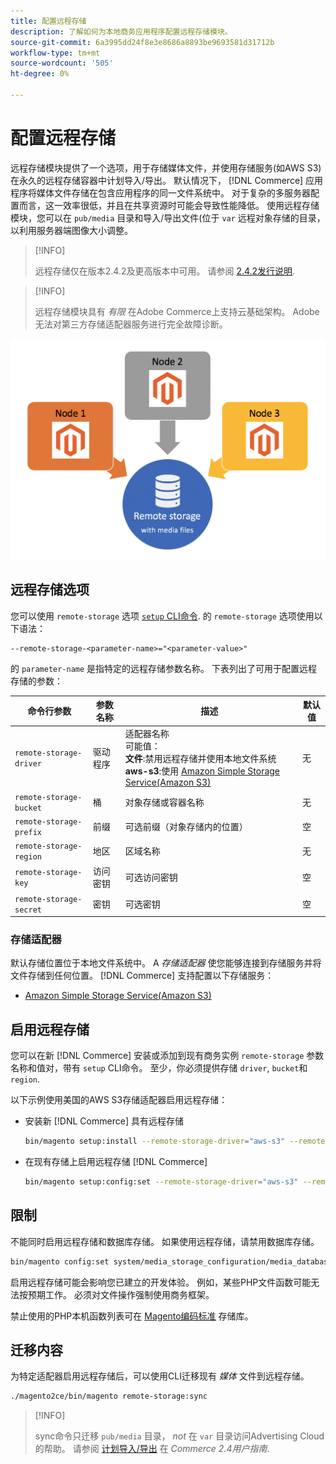 ```yaml
---
title: 配置远程存储
description: 了解如何为本地商务应用程序配置远程存储模块。
source-git-commit: 6a3995dd24f8e3e8686a8893be9693581d31712b
workflow-type: tm+mt
source-wordcount: '505'
ht-degree: 0%

---
```


# 配置远程存储

远程存储模块提供了一个选项，用于存储媒体文件，并使用存储服务(如AWS S3)在永久的远程存储容器中计划导入/导出。 默认情况下， [!DNL Commerce] 应用程序将媒体文件存储在包含应用程序的同一文件系统中。 对于复杂的多服务器配置而言，这一效率很低，并且在共享资源时可能会导致性能降低。 使用远程存储模块，您可以在 `pub/media` 目录和导入/导出文件(位于 `var` 远程对象存储的目录，以利用服务器端图像大小调整。

>[!INFO]
>
>远程存储仅在版本2.4.2及更高版本中可用。 请参阅 [2.4.2发行说明](https://devdocs.magento.com/guides/v2.4/release-notes/open-source-2-4-2.html).

>[!INFO]
>
>远程存储模块具有 _有限_ 在Adobe Commerce上支持云基础架构。 Adobe无法对第三方存储适配器服务进行完全故障诊断。

![模式图像](../../assets/configuration/remote-storage-schema.png)

## 远程存储选项

您可以使用 `remote-storage` 选项 [`setup` CLI命令][setup]. 的 `remote-storage` 选项使用以下语法：

```text
--remote-storage-<parameter-name>="<parameter-value>"
```

的 `parameter-name` 是指特定的远程存储参数名称。 下表列出了可用于配置远程存储的参数：

| 命令行参数 | 参数名称 | 描述 | 默认值 |
|--- |--- |--- |--- |
| `remote-storage-driver` | 驱动程序 | 适配器名称<br>可能值：<br>**文件**:禁用远程存储并使用本地文件系统&#x200B;<br>**aws-s3**:使用 [Amazon Simple Storage Service(Amazon S3)](remote-storage-aws-s3.md) | 无 |
| `remote-storage-bucket` | 桶 | 对象存储或容器名称 | 无 |
| `remote-storage-prefix` | 前缀 | 可选前缀（对象存储内的位置） | 空 |
| `remote-storage-region` | 地区 | 区域名称 | 无 |
| `remote-storage-key` | 访问密钥 | 可选访问密钥 | 空 |
| `remote-storage-secret` | 密钥 | 可选密钥 | 空 |

### 存储适配器

默认存储位置位于本地文件系统中。 A _存储适配器_ 使您能够连接到存储服务并将文件存储到任何位置。 [!DNL Commerce] 支持配置以下存储服务：

- [Amazon Simple Storage Service(Amazon S3)](remote-storage-aws-s3.md)

## 启用远程存储

您可以在新 [!DNL Commerce] 安装或添加到现有商务实例 `remote-storage` 参数名称和值对，带有 `setup` CLI命令。 至少，你必须提供存储 `driver`, `bucket`和 `region`.

以下示例使用美国的AWS S3存储适配器启用远程存储：

- 安装新 [!DNL Commerce] 具有远程存储

   ```bash
   bin/magento setup:install --remote-storage-driver="aws-s3" --remote-storage-bucket="myBucket" --remote-storage-region="us-east-1"
   ```

- 在现有存储上启用远程存储 [!DNL Commerce]

   ```bash
   bin/magento setup:config:set --remote-storage-driver="aws-s3" --remote-storage-bucket="myBucket" --remote-storage-region="us-east-1"
   ```

## 限制

不能同时启用远程存储和数据库存储。 如果使用远程存储，请禁用数据库存储。

```bash
bin/magento config:set system/media_storage_configuration/media_database 0
```

启用远程存储可能会影响您已建立的开发体验。 例如，某些PHP文件函数可能无法按预期工作。 必须对文件操作强制使用商务框架。

禁止使用的PHP本机函数列表可在 [Magento编码标准] 存储库。

## 迁移内容

为特定适配器启用远程存储后，可以使用CLI迁移现有 _媒体_ 文件到远程存储。

```bash
./magento2ce/bin/magento remote-storage:sync
```

>[!INFO]
>
>sync命令只迁移 `pub/media` 目录， _not_ 在 `var` 目录访问Advertising Cloud的帮助。 请参阅 [计划导入/导出][import-export] 在 _Commerce 2.4用户指南_.

<!-- link definitions -->

[import-export]: https://docs.magento.com/user-guide/system/data-scheduled-import-export.html
[nginx-module]: http://nginx.org/en/docs/http/ngx_http_image_filter_module.html
[Magento编码标准]: https://github.com/magento/magento-coding-standard/blob/develop/Magento2/Sniffs/Functions/DiscouragedFunctionSniff.php
[setup]: https://devdocs.magento.com/guides/v2.4/install-gde/install/cli/install-cli-subcommands-deployment.html#instgde-cli-subcommands-configphp
